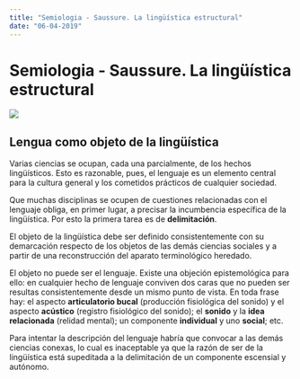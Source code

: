 ```yaml
---
title: "Semiologia - Saussure. La lingüística estructural"
date: "06-04-2019"
---
```


# Semiologia - Saussure. La lingüística estructural
![](https://images.unsplash.com/photo-1504807417934-b7fdec306bfd?ixlib=rb-1.2.1&ixid=eyJhcHBfaWQiOjEyMDd9&auto=format&fit=crop&w=1705&q=80)


## Lengua como objeto de la lingüística

Varias ciencias se ocupan, cada una parcialmente, de los hechos lingüísticos. Esto es razonable, pues, el lenguaje es un elemento central para la cultura general y los cometidos prácticos de cualquier sociedad. 

Que muchas disciplinas se ocupen de cuestiones relacionadas con el lenguaje obliga, en primer lugar, a precisar la incumbencia específica de la lingüística. Por esto la primera tarea es de **delimitación**. 

El objeto de la lingüística debe ser definido consistentemente con su demarcación respecto de los objetos de las demás ciencias sociales y a partir de una reconstrucción del aparato terminológico heredado.  

El objeto no puede ser el lenguaje. Existe una objeción epistemológica para ello: en cualquier hecho de lenguaje conviven dos caras que no pueden ser resultas consistentemente desde un mismo punto de vista. En toda frase hay: el aspecto **articulatorio bucal** (producción fisiológica del sonido) y el aspecto **acústico** (registro fisiológico del sonido); el **sonido** y la **idea relacionada** (relidad mental); un componente **individual** y uno **social**; etc.

Para intentar la descripción del lenguaje habría que convocar a las demás ciencias conexas, lo cual es inaceptable ya que la razón de ser de la lingüística está supeditada a la delimitación de un componente escensial y autónomo.

